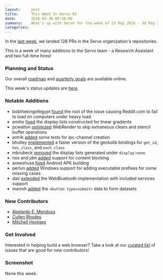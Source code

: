 ```yaml
---
layout:     post
title:      This Week In Servo 65
date:       2016-05-30 00:30:00
summary:    What's up with Servo for the week of 23 May 2016 - 30 May 2016
categories:
---
```


In the [last week](https://github.com/pulls?page=1&q=is%3Apr+is%3Amerged+closed%3A2016-05-23..2016-05-30+user%3Aservo), we landed 128 PRs in the Servo organization's repositories.

This is a week of many additions to the Servo team - a Research Assistant and two full-time hires!

### Planning and Status

Our overall [roadmap](https://github.com/servo/servo/wiki/Roadmap) and [quarterly goals](https://docs.google.com/document/d/1JMOtVkRtb-s7auoQdnX810HGglkMK054LTXOo0_rdrU/pub) are available online.

This week's status updates are [here](http://statusupdates.dev.mozaws.net/project/servo).

### Notable Additions

 - bobthekingofegypt [found](https://github.com/servo/servo/issues/11223#issuecomment-222557936) the root of the issue causing Reddit.com to fail to load on computers under heavy load.
 - emilio [fixed](https://github.com/servo/servo/pull/11490) the display lists constructed for linear gradients
 - pcwalton [optimized](https://github.com/servo/webrender/pull/279) WebRender to skip extraneous clears and stencil buffer operations
 - antrik [added](https://github.com/servo/ipc-channel/pull/78) some tests for ipc-channel creation
 - bholley [implemented](https://github.com/servo/servo/pull/11431) a faster version of the geckolib bindings for `get_id`, `has_class`, and `each_class`
 - mbrubeck [removed](https://github.com/servo/servo/pull/11427) the display lists generated under `display:none`
 - nox and jdm [added](https://github.com/servo/servo/pull/11413) support for content blocking
 - aneeshusa [fixed](https://github.com/servo/servo/pull/11406) Android APK building
 - perlun [added](https://github.com/servo/servo/pull/11393) Windows support for adding executable prefixes for some missing cases
 - dati [extended](https://github.com/servo/servo/pull/11367) the WebBluetooth implementation with included services support
 - manish [added](https://github.com/servo/servo/pull/11333) the `<button type=submit>` data to form datasets

### New Contributors

 - [Abelardo E. Mendoza](https://github.com/ab22)
 - [Cullen Rhodes](https://github.com/c-rhodes)
 - [Mitchell Hentges](https://github.com/mitchhentges)

### Get Involved

Interested in helping build a web browser? Take a look at our [curated list](https://starters.servo.org/) of issues that are good for new contributors!

### Screenshot

None this week.
